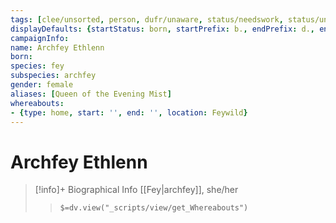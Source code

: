 ```yaml
---
tags: [clee/unsorted, person, dufr/unaware, status/needswork, status/unknown]
displayDefaults: {startStatus: born, startPrefix: b., endPrefix: d., endStatus: died}
campaignInfo:
name: Archfey Ethlenn
born:
species: fey
subspecies: archfey
gender: female
aliases: [Queen of the Evening Mist]
whereabouts:
- {type: home, start: '', end: '', location: Feywild}
---
```

# Archfey Ethlenn
>[!info]+ Biographical Info
> [[Fey|archfey]], she/her
>> `$=dv.view("_scripts/view/get_Whereabouts")`

